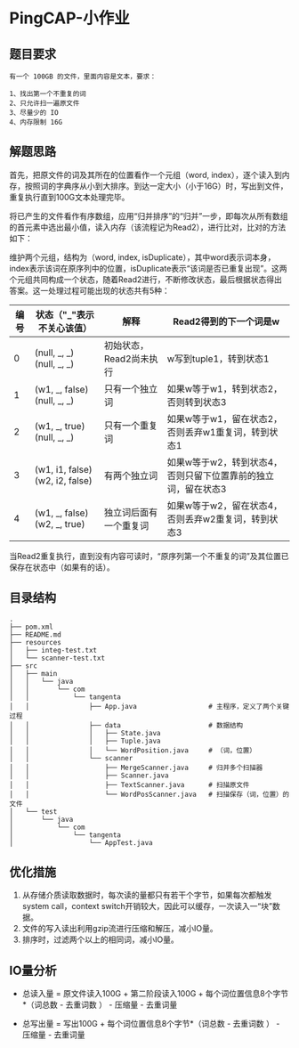 # PingCAP-小作业
## 题目要求

```text
有一个 100GB 的文件，里面内容是文本，要求：

1、找出第一个不重复的词
2、只允许扫一遍原文件
3、尽量少的 IO
4、内存限制 16G
```

## 解题思路

首先，把原文件的词及其所在的位置看作一个元组（word, index），逐个读入到内存，按照词的字典序从小到大排序。到达一定大小（小于16G）时，写出到文件，重复执行直到100G文本处理完毕。

将已产生的文件看作有序数组，应用“归并排序”的“归并”一步，即每次从所有数组的首元素中选出最小值，读入内存（该流程记为Read2），进行比对，比对的方法如下：

维护两个元组，结构为（word, index, isDuplicate），其中word表示词本身，index表示该词在原序列中的位置，isDuplicate表示“该词是否已重复出现”。这两个元组共同构成一个状态，随着Read2进行，不断修改状态，最后根据状态得出答案。这一处理过程可能出现的状态共有5种：

| 编号 | 状态（"_"表示不关心该值）       | 解释                    | Read2得到的下一个词是w                                       |
| ---- | ------------------------------- | ----------------------- | ------------------------------------------------------------ |
| 0    | (null, _, _) (null, _, _)       | 初始状态，Read2尚未执行 | w写到tuple1，转到状态1                                       |
| 1    | (w1, _, false) (null, _, _)     | 只有一个独立词          | 如果w等于w1，转到状态2，否则转到状态3                        |
| 2    | (w1, _, true) (null, _, _)      | 只有一个重复词          | 如果w等于w1，留在状态2，否则丢弃w1重复词，转到状态1          |
| 3    | (w1, i1, false) (w2, i2, false) | 有两个独立词            | 如果w等于w2，转到状态4，否则只留下位置靠前的独立词，留在状态3 |
| 4    | (w1, _, false) (w2, _, true)    | 独立词后面有一个重复词  | 如果w等于w2，留在状态4，否则丢弃w2重复词，转到状态3          |

当Read2重复执行，直到没有内容可读时，“原序列第一个不重复的词”及其位置已保存在状态中（如果有的话）。

## 目录结构

```
.
├── pom.xml
├── README.md
├── resources
│   ├── integ-test.txt
│   └── scanner-test.txt
├── src
│   ├── main
│   │   └── java
│   │       └── com
│   │           └── tangenta
│   │               ├── App.java				  # 主程序，定义了两个关键过程
│   │               ├── data					  # 数据结构
│   │               │   ├── State.java
│   │               │   ├── Tuple.java
│   │               │   └── WordPosition.java	  # （词，位置）
│   │               └── scanner
│   │                   ├── MergeScanner.java     # 归并多个扫描器
│   │                   ├── Scanner.java
│   │                   ├── TextScanner.java      # 扫描原文件
│   │                   └── WordPosScanner.java   # 扫描保存（词，位置）的文件
│   └── test
│       └── java
│           └── com
│               └── tangenta
│                   └── AppTest.java
```

## 优化措施

1. 从存储介质读取数据时，每次读的量都只有若干个字节，如果每次都触发system call，context switch开销较大，因此可以缓存，一次读入一“块”数据。
2. 文件的写入读出利用gzip流进行压缩和解压，减小IO量。
3. 排序时，过滤两个以上的相同词，减小IO量。

## IO量分析

- 总读入量 = 原文件读入100G + 第二阶段读入100G + 每个词位置信息8个字节*（词总数 - 去重词数 ） - 压缩量 - 去重词量

- 总写出量 = 写出100G + 每个词位置信息8个字节*（词总数 - 去重词数 ） - 压缩量 - 去重词量